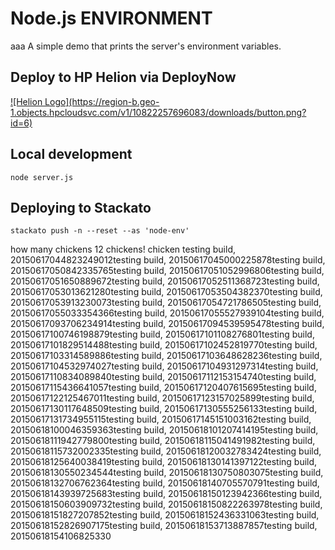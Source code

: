# Node.js ENVIRONMENT
aaa
A simple demo that prints the server's environment variables.

## Deploy to HP Helion via DeployNow
<a href="https://deploynow.hpcloud.com/?repoUrl=https://github.com/Phanatic/node-env">
![Helion  Logo](https://region-b.geo-1.objects.hpcloudsvc.com/v1/10822257696083/downloads/button.png?id=6)
</a>

<!--
<a href="http://localhost:3000/?repoUrl=https://github.com/Phanatic/node-env">
![Helion  Logo](https://region-b.geo-1.objects.hpcloudsvc.com/v1/10822257696083/downloads/possiblenames.png?id=1)
</a>

 
![Helion  Logo](https://region-b.geo-1.objects.hpcloudsvc.com/v1/10822257696083/downloads/DeployNowButton.png?id=1)
-->
## Local development

    node server.js

## Deploying to Stackato

    stackato push -n --reset --as 'node-env'
    
    
   how many chickens
   12 chickens!
chicken
testing build, 20150617044823249012testing build, 20150617045000225878testing build, 20150617050842335765testing build, 20150617051052996806testing build, 20150617051650889672testing build, 20150617052511368723testing build, 20150617053013621280testing build, 20150617053504382370testing build, 20150617053913230073testing build, 20150617054721786505testing build, 20150617055033354366testing build, 20150617055527939104testing build, 20150617093706234914testing build, 20150617094539595478testing build, 20150617100746198879testing build, 20150617101108276801testing build, 20150617101829514488testing build, 20150617102452819770testing build, 20150617103314589886testing build, 20150617103648628236testing build, 20150617104532974027testing build, 20150617104931297314testing build, 20150617110834089840testing build, 20150617112153154740testing build, 20150617115436641057testing build, 20150617120407615695testing build, 20150617122125467011testing build, 20150617123157025899testing build, 20150617130117648509testing build, 20150617130555256133testing build, 20150617131734955115testing build, 20150617145151003162testing build, 20150618100046359363testing build, 20150618101207414195testing build, 20150618111942779800testing build, 20150618115041491982testing build, 20150618115732002335testing build, 20150618120032783424testing build, 20150618125640038419testing build, 20150618130141397122testing build, 20150618130550234544testing build, 20150618130750803075testing build, 20150618132706762364testing build, 20150618140705570791testing build, 20150618143939725683testing build, 20150618150123942366testing build, 20150618150603909732testing build, 20150618150822263978testing build, 20150618151827207852testing build, 20150618152436331063testing build, 20150618152826907175testing build, 20150618153713887857testing build, 20150618154106825330